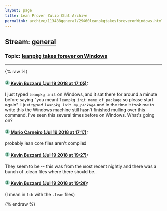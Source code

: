 ```yaml
---
layout: page
title: Lean Prover Zulip Chat Archive 
permalink: archive/113488general/29660leanpkgtakesforeveronWindows.html
---
```


## Stream: [general](index.html)
### Topic: [leanpkg takes forever on Windows](29660leanpkgtakesforeveronWindows.html)

---


{% raw %}
#### [![Click to go to Zulip](../../assets/img/zulip2.png) Kevin Buzzard (Jul 19 2018 at 17:05)](https://leanprover.zulipchat.com/#narrow/stream/113488-general/topic/leanpkg%20takes%20forever%20on%20Windows/near/129937135):
I just typed `leanpkg init` on Windows, and it sat there for around a minute before saying "you meant `leanpkg init name_of_package` so please start again". I just typed `leanpkg init my_package` and in the time it took me to write this the Windows machine still hasn't finished mulling over this command. I've seen this several times before on Windows. What's going on?

#### [![Click to go to Zulip](../../assets/img/zulip2.png) Mario Carneiro (Jul 19 2018 at 17:17)](https://leanprover.zulipchat.com/#narrow/stream/113488-general/topic/leanpkg%20takes%20forever%20on%20Windows/near/129937894):
probably lean core files aren't compiled

#### [![Click to go to Zulip](../../assets/img/zulip2.png) Kevin Buzzard (Jul 19 2018 at 19:27)](https://leanprover.zulipchat.com/#narrow/stream/113488-general/topic/leanpkg%20takes%20forever%20on%20Windows/near/129944576):
They seem to be -- this was from the most recent nightly and there was a bunch of .olean files where there should be..

#### [![Click to go to Zulip](../../assets/img/zulip2.png) Kevin Buzzard (Jul 19 2018 at 19:28)](https://leanprover.zulipchat.com/#narrow/stream/113488-general/topic/leanpkg%20takes%20forever%20on%20Windows/near/129944633):
(I mean in `lib` with the `.lean` files)


{% endraw %}
